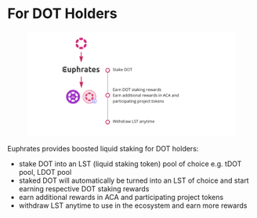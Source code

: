 # For DOT Holders

<figure><img src="../.gitbook/assets/Screenshot 2023-09-07 at 11.53.17 AM.png" alt=""><figcaption></figcaption></figure>

Euphrates provides boosted liquid staking for DOT holders:

* stake DOT into an LST (liquid staking token) pool of choice e.g. tDOT pool, LDOT pool
* staked DOT will automatically be turned into an LST of choice and start earning respective DOT staking rewards
* earn additional rewards in ACA and participating project tokens
* withdraw LST anytime to use in the ecosystem and earn more rewards

